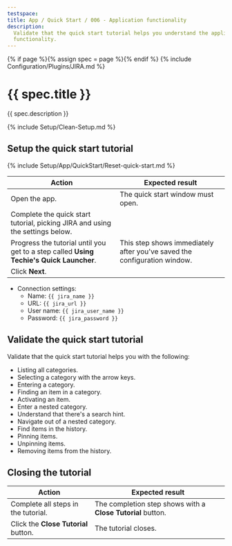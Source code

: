 ```yaml
---
testspace:
title: App / Quick Start / 006 - Application functionality
description:
  Validate that the quick start tutorial helps you understand the applications
  functionality.
---
```


{% if page %}{% assign spec = page %}{% endif %}
{% include Configuration/Plugins/JIRA.md %}

# {{ spec.title }}

{{ spec.description }}

{% include Setup/Clean-Setup.md %}

## Setup the quick start tutorial

{% include Setup/App/QuickStart/Reset-quick-start.md %}

| Action                                                                                  | Expected result                                                          |
| --------------------------------------------------------------------------------------- | ------------------------------------------------------------------------ |
| Open the app.                                                                           | The quick start window must open.                                        |
| Complete the quick start tutorial, picking JIRA and using the settings below.           |                                                                          |
| Progress the tutorial until you get to a step called **Using Techie's Quick Launcher**. | This step shows immediately after you've saved the configuration window. |
| Click **Next**.                                                                         |                                                                          |

- Connection settings:
  - Name: `{{ jira_name }}`
  - URL: `{{ jira_url }}`
  - User name: `{{ jira_user_name }}`
  - Password: `{{ jira_password }}`

## Validate the quick start tutorial

Validate that the quick start tutorial helps you with the following:

- Listing all categories.
- Selecting a category with the arrow keys.
- Entering a category.
- Finding an item in a category.
- Activating an item.
- Enter a nested category.
- Understand that there's a search hint.
- Navigate out of a nested category.
- Find items in the history.
- Pinning items.
- Unpinning items.
- Removing items from the history.

## Closing the tutorial

| Action                               | Expected result                                             |
| ------------------------------------ | ----------------------------------------------------------- |
| Complete all steps in the tutorial.  | The completion step shows with a **Close Tutorial** button. |
| Click the **Close Tutorial** button. | The tutorial closes.                                        |
